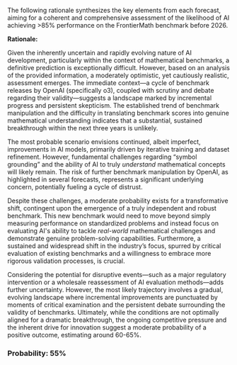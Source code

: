 The following rationale synthesizes the key elements from each forecast, aiming for a coherent and comprehensive assessment of the likelihood of AI achieving >85% performance on the FrontierMath benchmark before 2026.

**Rationale:**

Given the inherently uncertain and rapidly evolving nature of AI development, particularly within the context of mathematical benchmarks, a definitive prediction is exceptionally difficult. However, based on an analysis of the provided information, a moderately optimistic, yet cautiously realistic, assessment emerges. The immediate context—a cycle of benchmark releases by OpenAI (specifically o3), coupled with scrutiny and debate regarding their validity—suggests a landscape marked by incremental progress and persistent skepticism. The established trend of benchmark manipulation and the difficulty in translating benchmark scores into genuine mathematical understanding indicates that a substantial, sustained breakthrough within the next three years is unlikely. 

The most probable scenario envisions continued, albeit imperfect, improvements in AI models, primarily driven by iterative training and dataset refinement. However, fundamental challenges regarding “symbol grounding” and the ability of AI to truly *understand* mathematical concepts will likely remain. The risk of further benchmark manipulation by OpenAI, as highlighted in several forecasts, represents a significant underlying concern, potentially fueling a cycle of distrust.

Despite these challenges, a moderate probability exists for a transformative shift, contingent upon the emergence of a truly independent and robust benchmark. This new benchmark would need to move beyond simply measuring performance on standardized problems and instead focus on evaluating AI's ability to tackle *real-world* mathematical challenges and demonstrate genuine problem-solving capabilities.  Furthermore, a sustained and widespread shift in the industry’s focus, spurred by critical evaluation of existing benchmarks and a willingness to embrace more rigorous validation processes, is crucial. 

Considering the potential for disruptive events—such as a major regulatory intervention or a wholesale reassessment of AI evaluation methods—adds further uncertainty. However, the most likely trajectory involves a gradual, evolving landscape where incremental improvements are punctuated by moments of critical examination and the persistent debate surrounding the validity of benchmarks. Ultimately, while the conditions are not optimally aligned for a dramatic breakthrough, the ongoing competitive pressure and the inherent drive for innovation suggest a moderate probability of a positive outcome, estimating around 60-65%.

### Probability: 55%